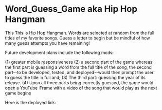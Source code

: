 # Word_Guess_Game aka Hip Hop Hangman

This This is Hip Hop Hangman. 
Words are selected at random from the full titles of my favorite songs. 
Guess a letter to begin but be mindful of how many guess attempts you have remaining!

Future development plans include the following mods:

(1) greater mobile responsiveness
(2) a second part of the game whereas the first part is guessing a word from the full title of the song, the second part--to be developed, tested, and deployed--would then prompt the user to guess the title in full and;
(3) The third part: guessing the year of its release. 
(4) Upon all three parts being correctly guessed, the game would open a YouTube iFrame with a video of the song that would play as the next game begins

Here is the deployed link:


